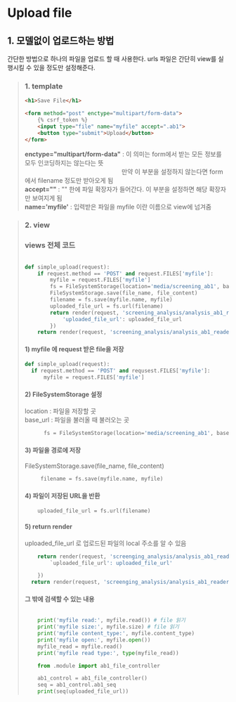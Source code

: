 <h1>Upload file</h1>

<h2>1. 모델없이 업로드하는 방법</h2>
<p>
  간단한 방법으로 하나의 파일을 업로드 할 때 사용한다.
  urls 파일은 간단히 view를 실행시킬 수 있을 정도만 설정해준다.
</p>

<blockquote>
  <h3>1. template</h3>

  ```html
  <h1>Save File</h1>

  <form method="post" enctype="multipart/form-data">
      {% csrf_token %}
      <input type="file" name="myfile" accept=".ab1">
      <button type="submit">Upload</button>
  </form>
  ```
  <p>
    <b>enctype="multipart/form-data"</b> : 이 의미는 form에서 받는 모든 정보를 모두 인코딩하지는 않는다는 뜻<br>
    &nbsp&nbsp&nbsp&nbsp&nbsp&nbsp&nbsp&nbsp&nbsp&nbsp&nbsp&nbsp&nbsp&nbsp&nbsp&nbsp&nbsp&nbsp&nbsp&nbsp&nbsp&nbsp&nbsp&nbsp
    &nbsp&nbsp&nbsp&nbsp&nbsp&nbsp&nbsp&nbsp&nbsp&nbsp&nbsp&nbsp&nbsp&nbsp&nbsp&nbsp&nbsp&nbsp&nbsp&nbsp&nbsp&nbsp&nbsp&nbsp
    &nbsp&nbsp&nbsp&nbsp&nbsp&nbsp만약 이 부분을 설정하지 않는다면 form 에서 filename 정도만 받아오게 됨<br>
    <b>accept=""</b> : "" 한에 파일 확장자가 들어간다. 이 부분을 설정하면 해당 확장자만 보여지게 됨<br>
    <b>name='myfile'</b> : 입력받은 파일을 myfile 이란 이름으로 view에 넘겨줌
  </p>
</blockquote>
<blockquote>
  <h3>2. view</h3>
  
<h3> views 전체 코드</h3>

```python
    
def simple_upload(request):
    if request.method == 'POST' and request.FILES['myfile']:
        myfile = request.FILES['myfile']
        fs = FileSystemStorage(location='media/screening_ab1', base_url='media/screening_ab1')
        FileSystemStorage.save(file_name, file_content)
        filename = fs.save(myfile.name, myfile)
        uploaded_file_url = fs.url(filename)
        return render(request, 'screening_analysis/analysis_ab1_reader.html', {
            'uploaded_file_url': uploaded_file_url
        })
    return render(request, 'screening_analysis/analysis_ab1_reader.html')
```  
  
  
  <h4>1) myfile 에 request 받은 file을 저장</h4>
  
  ```python
  def simple_upload(request):
    if request.method == 'POST' and requsest.FILES['myfile']:
        myfile = request.FILES['myfile']
  ```
  
  <h4>2) FileSystemStorage 설정</h4>
  <p>
    location : 파일을 저장할 곳<br>
    base_url : 파일을 불러올 때 불러오는 곳
  </p>
  
  ```python
        fs = FileSystemStorage(location='media/screening_ab1', base_url='media/screening_ab1')
  
  ```
  
  <h4>3) 파일을 경로에 저장</h4>

 <p>
    FileSystemStorage.save(file_name, file_content)
 </p>
     
  
   ```python
        filename = fs.save(myfile.name, myfile)
   ```
  
  <h4>4) 파일이 저장된 URL을 반환</h4>
    
  
```pyhton
    uploaded_file_url = fs.url(filename)
```

  
<h4>5) return render</h4>
<p>
  uploaded_file_url 로 업로드된 파일의 local 주소를 알 수 있음</p>

```python
    return render(request, 'screenging_analysis/analysis_ab1_reader.html',{
        `uploaded_file_url': uploaded_file_url'

    })
  return render(request, 'screenging_analysis/analysis_ab1_reader.html')

```
  
      
<h4>그 밖에 검색할 수 있는 내용</h4>  

```python

    print('myfile read:', myfile.read()) # file 읽기
    print('myfile size:', myfile.size) # file 읽기
    print('myfile content_type:', myfile.content_type)
    print('myfile open:', myfile.open())
    myfile_read = myfile.read()
    print('myfile read type:', type(myfile_read))

    from .module import ab1_file_controller

    ab1_control = ab1_file_controller()
    seq = ab1_control.ab1_seq
    print(seq(uploaded_file_url))
```
</blcokquote>
